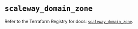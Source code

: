 # `scaleway_domain_zone`

Refer to the Terraform Registry for docs: [`scaleway_domain_zone`](https://registry.terraform.io/providers/scaleway/scaleway/2.49.0/docs/resources/domain_zone).
